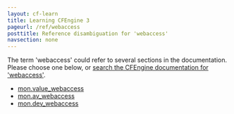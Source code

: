 ```yaml
---
layout: cf-learn
title: Learning CFEngine 3
pageurl: /ref/webaccess
posttitle: Reference disambiguation for 'webaccess'
navsection: none
---
```


The term 'webaccess' could refer to several sections in the documentation. Please choose one below, or
[search the CFEngine documentation for 'webaccess'](http://docs.cfengine.com/latest/search.html?q=webaccess).

- [mon.value_webaccess](http://docs.cfengine.com/latest/reference-special-variables-mon.html#mon-value_webaccess)
- [mon.av_webaccess](http://docs.cfengine.com/latest/reference-special-variables-mon.html#mon-av_webaccess)
- [mon.dev_webaccess](http://docs.cfengine.com/latest/reference-special-variables-mon.html#mon-dev_webaccess)

